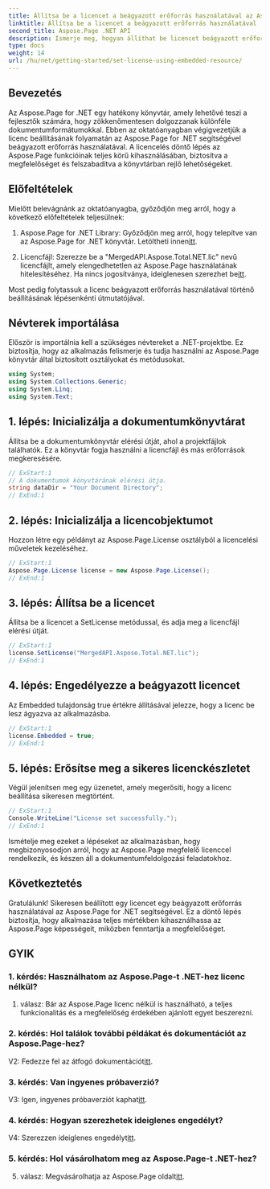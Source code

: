 ```yaml
---
title: Állítsa be a licencet a beágyazott erőforrás használatával az Aspose.Page segítségével .NET-hez
linktitle: Állítsa be a licencet a beágyazott erőforrás használatával
second_title: Aspose.Page .NET API
description: Ismerje meg, hogyan állíthat be licencet beágyazott erőforrások használatával az Aspose.Page for .NET segítségével. Biztosítsa a megfelelőséget, és aknázza ki a dokumentumfeldolgozásban rejlő lehetőségeket.
type: docs
weight: 14
url: /hu/net/getting-started/set-license-using-embedded-resource/
---
```

## Bevezetés

Az Aspose.Page for .NET egy hatékony könyvtár, amely lehetővé teszi a fejlesztők számára, hogy zökkenőmentesen dolgozzanak különféle dokumentumformátumokkal. Ebben az oktatóanyagban végigvezetjük a licenc beállításának folyamatán az Aspose.Page for .NET segítségével beágyazott erőforrás használatával. A licencelés döntő lépés az Aspose.Page funkcióinak teljes körű kihasználásában, biztosítva a megfelelőséget és felszabadítva a könyvtárban rejlő lehetőségeket.

## Előfeltételek

Mielőtt belevágnánk az oktatóanyagba, győződjön meg arról, hogy a következő előfeltételek teljesülnek:

1. Aspose.Page for .NET Library: Győződjön meg arról, hogy telepítve van az Aspose.Page for .NET könyvtár. Letöltheti innen[itt](https://releases.aspose.com/page/net/).

2.  Licencfájl: Szerezze be a "MergedAPI.Aspose.Total.NET.lic" nevű licencfájlt, amely elengedhetetlen az Aspose.Page használatának hitelesítéséhez. Ha nincs jogosítványa, ideiglenesen szerezhet be[itt](https://purchase.aspose.com/temporary-license/).

Most pedig folytassuk a licenc beágyazott erőforrás használatával történő beállításának lépésenkénti útmutatójával.

## Névterek importálása

Először is importálnia kell a szükséges névtereket a .NET-projektbe. Ez biztosítja, hogy az alkalmazás felismerje és tudja használni az Aspose.Page könyvtár által biztosított osztályokat és metódusokat.

```csharp
using System;
using System.Collections.Generic;
using System.Linq;
using System.Text;
```

## 1. lépés: Inicializálja a dokumentumkönyvtárat

Állítsa be a dokumentumkönyvtár elérési útját, ahol a projektfájlok találhatók. Ez a könyvtár fogja használni a licencfájl és más erőforrások megkeresésére.

```csharp
// ExStart:1
// A dokumentumok könyvtárának elérési útja.
string dataDir = "Your Document Directory";
// ExEnd:1
```

## 2. lépés: Inicializálja a licencobjektumot

Hozzon létre egy példányt az Aspose.Page.License osztályból a licencelési műveletek kezeléséhez.

```csharp
// ExStart:1
Aspose.Page.License license = new Aspose.Page.License();
// ExEnd:1
```

## 3. lépés: Állítsa be a licencet

Állítsa be a licencet a SetLicense metódussal, és adja meg a licencfájl elérési útját.

```csharp
// ExStart:1
license.SetLicense("MergedAPI.Aspose.Total.NET.lic");
// ExEnd:1
```

## 4. lépés: Engedélyezze a beágyazott licencet

Az Embedded tulajdonság true értékre állításával jelezze, hogy a licenc be lesz ágyazva az alkalmazásba.

```csharp
// ExStart:1
license.Embedded = true;
// ExEnd:1
```

## 5. lépés: Erősítse meg a sikeres licenckészletet

Végül jelenítsen meg egy üzenetet, amely megerősíti, hogy a licenc beállítása sikeresen megtörtént.

```csharp
// ExStart:1
Console.WriteLine("License set successfully.");
// ExEnd:1
```

Ismételje meg ezeket a lépéseket az alkalmazásban, hogy megbizonyosodjon arról, hogy az Aspose.Page megfelelő licenccel rendelkezik, és készen áll a dokumentumfeldolgozási feladatokhoz.

## Következtetés

Gratulálunk! Sikeresen beállított egy licencet egy beágyazott erőforrás használatával az Aspose.Page for .NET segítségével. Ez a döntő lépés biztosítja, hogy alkalmazása teljes mértékben kihasználhassa az Aspose.Page képességeit, miközben fenntartja a megfelelőséget.

## GYIK

### 1. kérdés: Használhatom az Aspose.Page-t .NET-hez licenc nélkül?

1. válasz: Bár az Aspose.Page licenc nélkül is használható, a teljes funkcionalitás és a megfelelőség érdekében ajánlott egyet beszerezni.

### 2. kérdés: Hol találok további példákat és dokumentációt az Aspose.Page-hez?

 V2: Fedezze fel az átfogó dokumentációt[itt](https://reference.aspose.com/page/net/).

### 3. kérdés: Van ingyenes próbaverzió?

 V3: Igen, ingyenes próbaverziót kaphat[itt](https://releases.aspose.com/).

### 4. kérdés: Hogyan szerezhetek ideiglenes engedélyt?

 V4: Szerezzen ideiglenes engedélyt[itt](https://purchase.aspose.com/temporary-license/).

### 5. kérdés: Hol vásárolhatom meg az Aspose.Page-t .NET-hez?

 5. válasz: Megvásárolhatja az Aspose.Page oldalt[itt](https://purchase.aspose.com/buy).